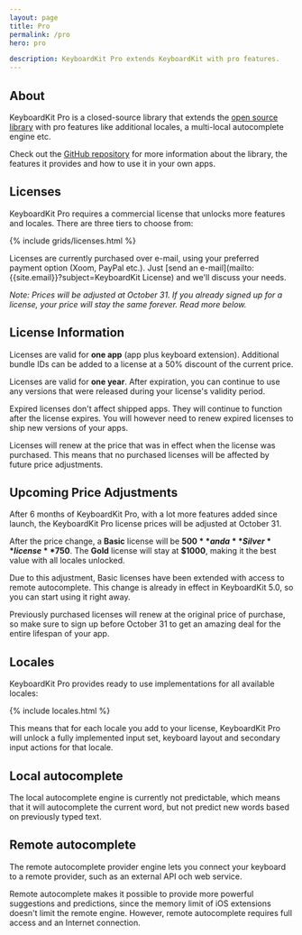```yaml
---
layout: page
title: Pro
permalink: /pro
hero: pro

description: KeyboardKit Pro extends KeyboardKit with pro features.
---
```



## About

KeyboardKit Pro is a closed-source library that extends the [open source library](/open-source) with pro features like additional locales, a multi-local autocomplete engine etc.

Check out the [GitHub repository]({{site.github_repo_pro}}) for more information about the library, the features it provides and how to use it in your own apps.


## Licenses

KeyboardKit Pro requires a commercial license that unlocks more features and locales. There are three tiers to choose from:

{% include grids/licenses.html %}

Licenses are currently purchased over e-mail, using your preferred payment option (Xoom, PayPal etc.). Just [send an e-mail](mailto:{{site.email}}?subject=KeyboardKit License) and we'll discuss your needs.

*Note: Prices will be adjusted at October 31. If you already signed up for a license, your price will stay the same forever. Read more below.*


## License Information

Licenses are valid for **one app** (app plus keyboard extension). Additional bundle IDs can be added to a license at a 50% discount of the current price.

Licenses are valid for **one year**. After expiration, you can continue to use any versions that were released during your license's validity period.

Expired licenses don't affect shipped apps. They will continue to function after the license expires. You will however need to renew expired licenses to ship new versions of your apps.

Licenses will renew at the price that was in effect when the license was purchased. This means that no purchased licenses will be affected by future price adjustments.


## Upcoming Price Adjustments

After 6 months of KeyboardKit Pro, with a lot more features added since launch, the KeyboardKit Pro license prices will be adjusted at October 31. 

After the price change, a **Basic** license will be **$500** and a **Silver** license **$750**. The **Gold** license will stay at **$1000**, making it the best value with all locales unlocked. 

Due to this adjustment, Basic licenses have been extended with access to remote autocomplete. This change is already in effect in KeyboardKit 5.0, so you can start using it right away.

Previously purchased licenses will renew at the original price of purchase, so make sure to sign up before October 31 to get an amazing deal for the entire lifespan of your app.


## Locales

KeyboardKit Pro provides ready to use implementations for all available locales:

{% include locales.html %}

This means that for each locale you add to your license, KeyboardKit Pro will unlock a fully implemented input set, keyboard layout and secondary input actions for that locale.


## Local autocomplete

The local autocomplete engine is currently not predictable, which means that it will autocomplete the current word, but not predict new words based on previously typed text.


## Remote autocomplete

The remote autocomplete provider engine lets you connect your keyboard to a remote provider, such as an external API och web service.

Remote autocomplete makes it possible to provide more powerful suggestions and predictions, since the memory limit of iOS extensions doesn't limit the remote engine. However, remote autocomplete requires full access and an Internet connection.
